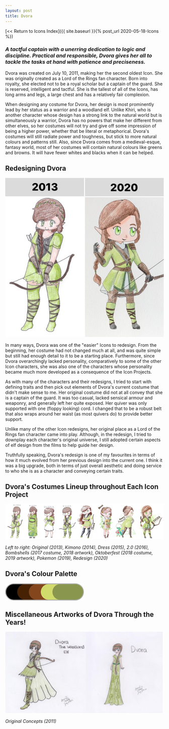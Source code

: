 ```yaml
---
layout: post
title: Dvora
---
```



[<< Return to Icons Index]({{ site.baseurl }}{% post_url 2020-05-18-Icons %})

### **_A tactful captain with a unerring dedication to logic and discipline. Practical and responsible, Dvora gives her all to tackle the tasks at hand with patience and preciseness._**

Dvora was created on July 10, 2011, making her the second oldest Icon. She was originally created as a Lord of the Rings fan character. Born into royalty, she elected not to be a royal scholar but a captain of the guard. She is reserved, intelligent and tactful. She is the tallest of all of the Icons, has long arms and legs, a large chest and has a relatively fair complexion.

When designing any costume for Dvora, her design is most prominently lead by her status as a warrior and a woodland elf. Unlike Khiri, who is another character whose design has a strong link to the natural world but is simultaneously a warrior, Dvora has no powers that make her different from other elves, so her costumes will not try and give off some impression of being a higher power, whether that be literal or metaphorical. Dvora's costumes will still radiate power and toughness, but stick to more natural colours and patterns still. Also, since Dvora comes from a medieval-esque, fantasy world, most of her costumes will contain natural colours like greens and browns. It will have fewer whites and blacks when it can be helped.


## **Redesigning Dvora**

![Dvora Redesign Comparison](/assets/artwork/IconProjects/IconIntros/Dvora/Redesign_Comparison_Dvora.jpg)

In many ways, Dvora was one of the "easier" Icons to redesign. From the beginning, her costume had not changed much at all, and was quite simple but still had enough detail to it to be a starting place. Furthermore, since Dvora overarchingly lacked personality, comparatively to some of the other Icon characters, she was also one of the characters whose personality became much more developed as a consequence of the Icon Projects. 

As with many of the characters and their redesigns, I tried to start with defining traits and then pick out elements of Dvora's current costume that didn't make sense to me. Her original costume did not at all convey that she is a captain of the guard. It was too casual, lacked sensical armour and weaponry, and generally left her quite exposed. Her quiver was only supported with one (floppy looking) cord. I changed that to be a robust belt that also wraps around her waist (as most quivers do) to provide better support. 

Unlike many of the other Icon redesigns, her original place as a Lord of the Rings fan character came into play. Although, in the redesign, I tried to downplay each character's original universe, I still adopted certain aspects of elf design from the films to help guide her design. 

Truthfully speaking, Dvora's redesign is one of my favourites in terms of how it much evolved from her previous design into the current one. I think it was a big upgrade, both in terms of just overall aesthetic and doing service to who she is as a character and conveying certain traits. 


## **Dvora's Costumes Lineup throughout Each Icon Project**

![Dvora Lineup](/assets/artwork/IconProjects/IconIntros/Dvora/Dvora_CostumeLineup.jpg) 

_Left to right: Original (2013), Kimono (2014), Dress (2015), 2.0 (2016), Bombshells (2017 costume, 2018 artwork), Oktoberfest (2018 costume, 2019 artwork), Pokemon (2019), Redesign (2020)_


## **Dvora's Colour Palette**

![Dvora Colour Palette](/assets/artwork/IconProjects/IconIntros/Dvora/Dvora_ColourPalette.jpg) 


## **Miscellaneous Artworks of Dvora Through the Years!**

![Dvora Misc Art 1](/assets/artwork/IconProjects/IconIntros/Dvora/Dvora_MiscArt1.jpg) 

_Original Concepts (2011)_